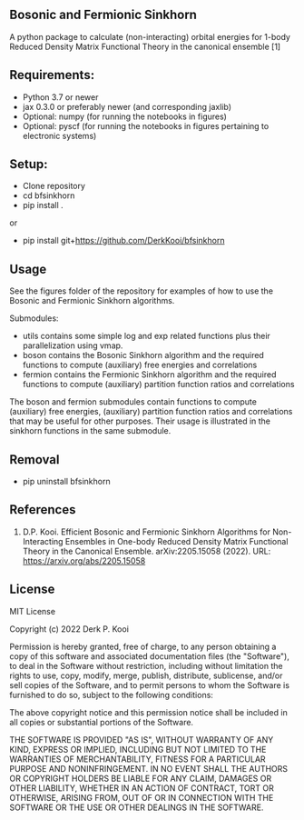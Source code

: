 ## Bosonic and Fermionic Sinkhorn
A python package to calculate (non-interacting) orbital energies for 1-body Reduced Density Matrix Functional Theory in the canonical ensemble [1]

## Requirements:
- Python 3.7 or newer
- jax 0.3.0 or preferably newer (and corresponding jaxlib)
- Optional: numpy (for running the notebooks in figures)
- Optional: pyscf (for running the notebooks in figures pertaining to electronic systems)

## Setup:
- Clone repository
- cd bfsinkhorn
- pip install .

or

- pip install git+https://github.com/DerkKooi/bfsinkhorn


## Usage
See the figures folder of the repository for examples of how to use the Bosonic and Fermionic Sinkhorn algorithms.

Submodules:
- utils contains some simple log and exp related functions plus their parallelization using vmap.
- boson contains the Bosonic Sinkhorn algorithm and the required functions to compute (auxiliary) free energies and correlations
- fermion contains the Fermionic Sinkhorn algorithm and the required functions to compute (auxiliary) partition function ratios and correlations

The boson and fermion submodules contain functions to compute (auxiliary) free energies, (auxiliary) partition function ratios and correlations that may be useful for other purposes. Their usage is illustrated in the sinkhorn functions in the same submodule.

## Removal
- pip uninstall bfsinkhorn

## References
1. D.P. Kooi. Efficient Bosonic and Fermionic Sinkhorn Algorithms for Non-Interacting Ensembles in One-body Reduced Density Matrix Functional Theory in the Canonical Ensemble. arXiv:2205.15058 (2022). URL: https://arxiv.org/abs/2205.15058

## License
MIT License

Copyright (c) 2022 Derk P. Kooi

Permission is hereby granted, free of charge, to any person obtaining a copy
of this software and associated documentation files (the "Software"), to deal
in the Software without restriction, including without limitation the rights
to use, copy, modify, merge, publish, distribute, sublicense, and/or sell
copies of the Software, and to permit persons to whom the Software is
furnished to do so, subject to the following conditions:

The above copyright notice and this permission notice shall be included in all
copies or substantial portions of the Software.

THE SOFTWARE IS PROVIDED "AS IS", WITHOUT WARRANTY OF ANY KIND, EXPRESS OR
IMPLIED, INCLUDING BUT NOT LIMITED TO THE WARRANTIES OF MERCHANTABILITY,
FITNESS FOR A PARTICULAR PURPOSE AND NONINFRINGEMENT. IN NO EVENT SHALL THE
AUTHORS OR COPYRIGHT HOLDERS BE LIABLE FOR ANY CLAIM, DAMAGES OR OTHER
LIABILITY, WHETHER IN AN ACTION OF CONTRACT, TORT OR OTHERWISE, ARISING FROM,
OUT OF OR IN CONNECTION WITH THE SOFTWARE OR THE USE OR OTHER DEALINGS IN THE
SOFTWARE.

